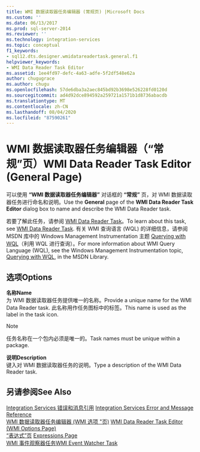 ```yaml
---
title: WMI 数据读取器任务编辑器 (常规页) |Microsoft Docs
ms.custom: ''
ms.date: 06/13/2017
ms.prod: sql-server-2014
ms.reviewer: ''
ms.technology: integration-services
ms.topic: conceptual
f1_keywords:
- sql12.dts.designer.wmidatareadertask.general.f1
helpviewer_keywords:
- WMI Data Reader Task Editor
ms.assetid: 1ee4fd97-defc-4a63-adfe-5f2df548e62a
author: chugugrace
ms.author: chugu
ms.openlocfilehash: 57de6dba3a2aec845bd92b3698e526228fd0120d
ms.sourcegitcommit: ad4d92dce894592a259721a1571b1d8736abacdb
ms.translationtype: MT
ms.contentlocale: zh-CN
ms.lasthandoff: 08/04/2020
ms.locfileid: "87590261"
---
```

# <a name="wmi-data-reader-task-editor-general-page"></a><span data-ttu-id="bb8bc-102">WMI 数据读取器任务编辑器（“常规”页）</span><span class="sxs-lookup"><span data-stu-id="bb8bc-102">WMI Data Reader Task Editor (General Page)</span></span>
  <span data-ttu-id="bb8bc-103">可以使用 **“WMI 数据读取器任务编辑器”** 对话框的 **“常规”** 页，对 WMI 数据读取器任务进行命名和说明。</span><span class="sxs-lookup"><span data-stu-id="bb8bc-103">Use the **General** page of the **WMI Data Reader Task Editor** dialog box to name and describe the WMI Data Reader task.</span></span>  
  
 <span data-ttu-id="bb8bc-104">若要了解此任务，请参阅 [WMI Data Reader Task](control-flow/wmi-data-reader-task.md)。</span><span class="sxs-lookup"><span data-stu-id="bb8bc-104">To learn about this task, see [WMI Data Reader Task](control-flow/wmi-data-reader-task.md).</span></span> <span data-ttu-id="bb8bc-105">有关 WMI 查询语言 (WQL) 的详细信息，请参阅 MSDN 库中的 Windows Management Instrumentation 主题 [Querying with WQL](https://go.microsoft.com/fwlink/?LinkId=79045)（利用 WQL 进行查询）。</span><span class="sxs-lookup"><span data-stu-id="bb8bc-105">For more information about WMI Query Language (WQL), see the Windows Management Instrumentation topic, [Querying with WQL](https://go.microsoft.com/fwlink/?LinkId=79045), in the MSDN Library.</span></span>  
  
## <a name="options"></a><span data-ttu-id="bb8bc-106">选项</span><span class="sxs-lookup"><span data-stu-id="bb8bc-106">Options</span></span>  
 <span data-ttu-id="bb8bc-107">**名称**</span><span class="sxs-lookup"><span data-stu-id="bb8bc-107">**Name**</span></span>  
 <span data-ttu-id="bb8bc-108">为 WMI 数据读取器任务提供唯一的名称。</span><span class="sxs-lookup"><span data-stu-id="bb8bc-108">Provide a unique name for the WMI Data Reader task.</span></span> <span data-ttu-id="bb8bc-109">此名称用作任务图标中的标签。</span><span class="sxs-lookup"><span data-stu-id="bb8bc-109">This name is used as the label in the task icon.</span></span>  
  
> [!NOTE]  
>  <span data-ttu-id="bb8bc-110">任务名称在一个包内必须是唯一的。</span><span class="sxs-lookup"><span data-stu-id="bb8bc-110">Task names must be unique within a package.</span></span>  
  
 <span data-ttu-id="bb8bc-111">**说明**</span><span class="sxs-lookup"><span data-stu-id="bb8bc-111">**Description**</span></span>  
 <span data-ttu-id="bb8bc-112">键入对 WMI 数据读取器任务的说明。</span><span class="sxs-lookup"><span data-stu-id="bb8bc-112">Type a description of the WMI Data Reader task.</span></span>  
  
## <a name="see-also"></a><span data-ttu-id="bb8bc-113">另请参阅</span><span class="sxs-lookup"><span data-stu-id="bb8bc-113">See Also</span></span>  
 <span data-ttu-id="bb8bc-114">[Integration Services 错误和消息引用](../../2014/integration-services/integration-services-error-and-message-reference.md) </span><span class="sxs-lookup"><span data-stu-id="bb8bc-114">[Integration Services Error and Message Reference](../../2014/integration-services/integration-services-error-and-message-reference.md) </span></span>  
 <span data-ttu-id="bb8bc-115">[WMI 数据读取器任务编辑器 &#40;WMI 选项 "页&#41;](../../2014/integration-services/wmi-data-reader-task-editor-wmi-options-page.md) </span><span class="sxs-lookup"><span data-stu-id="bb8bc-115">[WMI Data Reader Task Editor &#40;WMI Options Page&#41;](../../2014/integration-services/wmi-data-reader-task-editor-wmi-options-page.md) </span></span>  
 <span data-ttu-id="bb8bc-116">[“表达式”页](expressions/expressions-page.md) </span><span class="sxs-lookup"><span data-stu-id="bb8bc-116">[Expressions Page](expressions/expressions-page.md) </span></span>  
 [<span data-ttu-id="bb8bc-117">WMI 事件观察器任务</span><span class="sxs-lookup"><span data-stu-id="bb8bc-117">WMI Event Watcher Task</span></span>](control-flow/wmi-event-watcher-task.md)  
  
  
